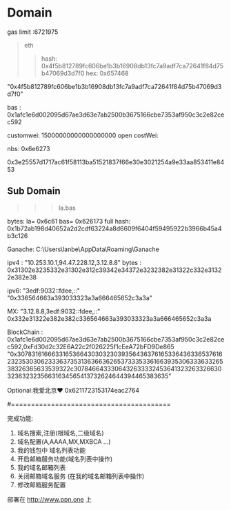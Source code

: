
# Domain 

gas limit :6721975

> eth 
>> hash: 0x4f5b812789fc606be1b3b16908db13fc7a9adf7ca72641f84d75b47069d3d7f0
>> hex: 0x657468

"0x4f5b812789fc606be1b3b16908db13fc7a9adf7ca72641f84d75b47069d3d7f0"

bas :
0x1afc1e6d002095d67ae3d63e7ab2500b3675166cbe7353af950c3c2e82cec592

customwei: 15000000000000000000
open costWei:

nbs:
0x6e6273

0x3e25557d1717ac61f58113ba51521837f66e30e3021254a9e33aa853411e8453

## Sub Domain

>>> la.bas 

bytes: la= 0x6c61  bas= 0x626173
full hash: 0x1b72ab198d40652a2d2cdf63224a8d6609f6404f59495922b3966b45a4b3c126

 

Ganache:
C:\Users\lanbe\AppData\Roaming\Ganache

ipv4 :
"10.253.10.1,94.47.228.12,3.12.8.8"
bytes : 0x31302e3235332e31302e312c39342e34372e3232382e31322c332e31322e382e38

ipv6:
"3edf:9032::fdee,::"
"0x336564663a393033323a3a666465652c3a3a"

MX: "3.12.8.8,3edf:9032::fdee,::"
0x332e31322e382e382c336564663a393033323a3a666465652c3a3a

BlockChain : 0x1afc1e6d002095d67ae3d63e7ab2500b3675166cbe7353af950c3c2e82cec592,0xFd30d2c32E6A22c2f026225f1cEeA72bFD9De865
"0x3078316166633165366430303230393564363761653364363365376162323530306233363735313636636265373335336166393530633363326538326365633539322c307846643330643263333245364132326332663032363232356631634565413732624644394465383635"

Optional:我爱北京❤
0x6211723153174eac2764



#========================================

完成功能: 
1. 域名搜索,注册(根域名,二级域名)
2. 域名配置(A,AAAA,MX,MXBCA ...)
3. 我的钱包中 域名列表功能 
4. 开启邮箱服务功能(域名列表中操作)
5. 我的域名邮箱列表 
6. 关闭邮箱域名服务 (在我的域名邮箱列表中操作)
7. 修改邮箱服务配置

部署在 http://www.ppn.one 上